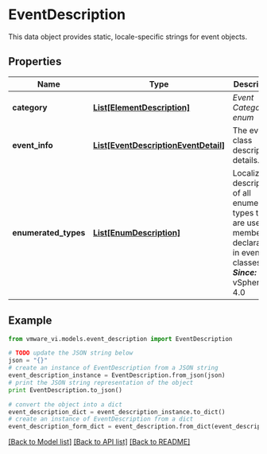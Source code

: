 # EventDescription

This data object provides static, locale-specific strings for event objects. 

## Properties
Name | Type | Description | Notes
------------ | ------------- | ------------- | -------------
**category** | [**List[ElementDescription]**](ElementDescription.md) | *Event Category enum*  | 
**event_info** | [**List[EventDescriptionEventDetail]**](EventDescriptionEventDetail.md) | The event class description details.  | 
**enumerated_types** | [**List[EnumDescription]**](EnumDescription.md) | Localized descriptions of all enumerated types that are used for member declarations in event classes.  ***Since:*** vSphere API 4.0  | [optional] 

## Example

```python
from vmware_vi.models.event_description import EventDescription

# TODO update the JSON string below
json = "{}"
# create an instance of EventDescription from a JSON string
event_description_instance = EventDescription.from_json(json)
# print the JSON string representation of the object
print EventDescription.to_json()

# convert the object into a dict
event_description_dict = event_description_instance.to_dict()
# create an instance of EventDescription from a dict
event_description_form_dict = event_description.from_dict(event_description_dict)
```
[[Back to Model list]](../README.md#documentation-for-models) [[Back to API list]](../README.md#documentation-for-api-endpoints) [[Back to README]](../README.md)


